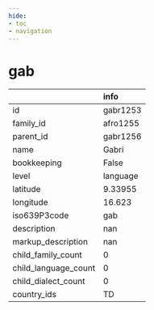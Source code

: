 ```yaml
---
hide:
- toc
- navigation
---
```

# gab
|                      | info     |
|:---------------------|:---------|
| id                   | gabr1253 |
| family_id            | afro1255 |
| parent_id            | gabr1256 |
| name                 | Gabri    |
| bookkeeping          | False    |
| level                | language |
| latitude             | 9.33955  |
| longitude            | 16.623   |
| iso639P3code         | gab      |
| description          | nan      |
| markup_description   | nan      |
| child_family_count   | 0        |
| child_language_count | 0        |
| child_dialect_count  | 0        |
| country_ids          | TD       |